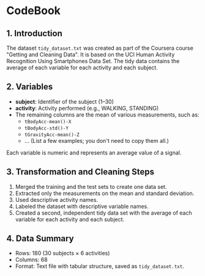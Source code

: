 # CodeBook

## 1. Introduction
The dataset `tidy_dataset.txt` was created as part of the Coursera course "Getting and Cleaning Data". It is based on the UCI Human Activity Recognition Using Smartphones Data Set. The tidy data contains the average of each variable for each activity and each subject.

## 2. Variables

- **subject**: Identifier of the subject (1–30)
- **activity**: Activity performed (e.g., WALKING, STANDING)
- The remaining columns are the mean of various measurements, such as:
  - `tBodyAcc-mean()-X`
  - `tBodyAcc-std()-Y`
  - `tGravityAcc-mean()-Z`
  - ...
  (List a few examples; you don't need to copy them all.)

Each variable is numeric and represents an average value of a signal.

## 3. Transformation and Cleaning Steps

1. Merged the training and the test sets to create one data set.
2. Extracted only the measurements on the mean and standard deviation.
3. Used descriptive activity names.
4. Labeled the dataset with descriptive variable names.
5. Created a second, independent tidy data set with the average of each variable for each activity and each subject.

## 4. Data Summary

- Rows: 180 (30 subjects × 6 activities)
- Columns: 68
- Format: Text file with tabular structure, saved as `tidy_dataset.txt`.
